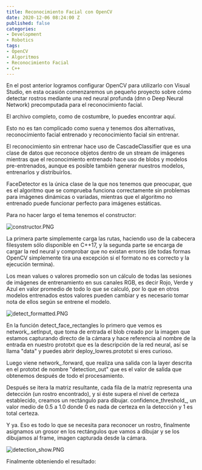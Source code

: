 ```yaml
---
title: Reconocimiento Facial con OpenCV
date: 2020-12-06 08:24:00 Z
published: false
categories:
- Development
- Robotics
tags:
- OpenCV
- Algoritmos
- Reconocimiento Facial
- C++
---
```


En el post anterior logramos configurar OpenCV para utilizarlo con Visual Studio, en esta ocasión comenzaremos un pequeño proyecto sobre cómo detectar rostros mediante una red neural profunda (dnn o Deep Neural Network) precomputada para el reconocimiento facial.

El archivo completo, como de costumbre, lo puedes encontrar aquí.

Esto no es tan complicado como suena y tenemos dos alternativas, reconocimiento facial entrenado y reconocimiento facial sin entrenar.

El reconocimiento sin entrenar hace uso de CascadeClassifier que es una clase de datos que reconoce objetos dentro de un stream de imágenes mientras que el reconocimiento entrenado hace uso de blobs y modelos pre-entrenados, aunque es posible también generar nuestros modelos, entrenarlos y distribuirlos.

FaceDetector es la única clase de la que nos tenemos que preocupar, que es el algoritmo que se comprueba funciona correctamente sin problemas para imágenes dinámicas o variadas, mientras que el algoritmo no entrenado puede funcionar perfecto para imágenes estáticas.

Para no hacer largo el tema tenemos el constructor:

![constructor.PNG](/uploads/constructor.PNG)

La primera parte simplemente carga las rutas, haciendo uso de la cabecera filesystem sólo disponible en C++17, y la segunda parte se encarga de cargar la red neural y comprobar que no existan errores (de todas formas OpenCV simplemente tira una excepción si el formato no es correcto y la ejecución termina).

Los mean values o valores promedio son un cálculo de todas las sesiones de imágenes de entrenamiento en sus canales RGB, es decir Rojo, Verde y Azul en valor promedio de todo lo que se calculó, por lo que en otros modelos entrenados estos valores pueden cambiar y es necesario tomar nota de ellos según se entrene el modelo.

![detect_formatted.PNG](/uploads/detect_formatted.PNG)

En la función detect_face_rectangles lo primero que vemos es network_.setInput, que toma de entrada el blob creado por la imagen que estamos capturando directo de la cámara y hace referencia al nombre de la entrada en nuestro prototxt que es la descripción de la red neural, así se llama "data" y puedes abrir deploy_lowres.prototxt si eres curioso.

Luego viene network_.forward, que realiza una salida con la layer descrita en el prototxt de nombre "detection_out" que es el valor de salida que obtenemos después de todo el procesamiento.

Después se itera la matriz resultante, cada fila de la matriz representa una detección (un rostro encontrado), y si éste supera el nivel de certeza establecido, creamos un rectángulo para dibujar. confidence_threshold_, un valor medio de 0.5 a 1.0 donde 0 es nada de certeza en la detección y 1 es total certeza.

Y ya. Eso es todo lo que se necesita para reconocer un rostro, finalmente asignamos un grosor en los rectángulos que vamos a dibujar y se los dibujamos al frame, imagen capturada desde la cámara.

![detection_show.PNG](/uploads/detection_show.PNG)

Finalmente obteniendo el resultado:



